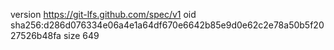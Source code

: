 version https://git-lfs.github.com/spec/v1
oid sha256:d286d076334e06a4e1a64df670e6642b85e9d0e62c2e78a50b5f2027526b48fa
size 649
